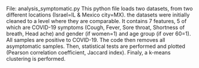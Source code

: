 File: analysis_symptomatic.py
This python file loads two datasets, from two different locations (Israel=IL & Mexico city=MX).
the datasets were initially cleaned to a level where they are comparable. It contains 7 features, 5 of which are COVID-19 symptoms (Cough, Fever, Sore throat, Shortness of breath, Head ache) and gender (if women=1) and age group (if over 60=1).
All samples are positive to COVID-19.
The code then removes all asymptomatic samples.
Then, statistical tests are performed and plotted (Pearson correlation coefficient, Jaccard index).
Finaly, a k-means clustering is performed.


